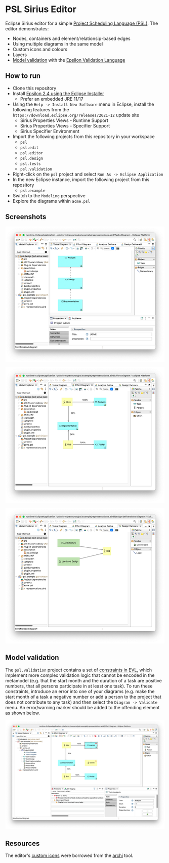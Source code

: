 # PSL Sirius Editor

Eclipse Sirius editor for a simple [Project Scheduling Language (PSL)](psl/psl.emf). The editor demonstrates:

- Nodes, containers and element/relationsip-based edges
- Using multiple diagrams in the same model
- Custom icons and colours
- Layers
- [Model validation](https://eclipse.dev/epsilon/doc/articles/evl-emf-integration/) with the [Epsilon Validation Language](https://eclipse.dev/epsilon/doc/evl)

## How to run

- Clone this repository
- Install [Epsilon 2.4 using the Eclipse Installer](https://eclipse.dev/epsilon/download)
  - Prefer an embedded JRE 11/17
- Using the `Help -> Install New Software` menu in Eclipse, install the following features from the `https://download.eclipse.org/releases/2021-12` update site
  - Sirius Properties Views - Runtime Support
  - Sirius Properties Views - Specifier Support
  - Sirius Specifier Environment
- Import the following projects from this repository in your workspace
  - `psl`
  - `psl.edit`
  - `psl.editor`
  - `psl.design`
  - `psl.tests`
  - `psl.validation`
- Right-click on the `psl` project and select `Run As -> Eclipse Application`
- In the new Eclipse instance, import the following project from this repository
  - `psl.example`
- Switch to the `Modeling` perspective
- Explore the diagrams within `acme.psl`

## Screenshots

![](screenshots/tasks-diagram.png)

![](screenshots/effort-diagram.png)

![](screenshots/deliverables-diagram.png)

## Model validation

The `psl.validation` project contains a set of [constraints in EVL](psl.validation/psl.evl), which implement more complex validation logic that cannot be encoded in the metamodel (e.g. that the start month and the duration of a task are positive numbers, that all persons participate in at least one task). To run these constraints, introduce an error into one of your diagrams (e.g. make the start month of a task a negative number or add a person to the project that does not contribute to any task) and then select the `Diagram -> Validate` menu. An error/warning marker should be added to the offending element as shown below.

![](screenshots/validation-markers.png) 

## Resources

The editor's [custom icons](psl.edit/icons/full/obj16) were borrowed from the [archi](https://github.com/archimatetool/archi/tree/master/com.archimatetool.editor/img) tool.
